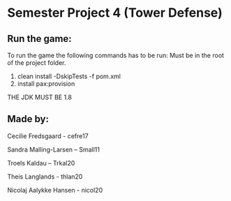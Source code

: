 # Semester Project 4 (Tower Defense)

## Run the game:
To run the game the following commands has to be run:
Must be in the root of the project folder.

1. clean install -DskipTests -f pom.xml
2. install pax:provision


THE JDK MUST BE 1.8


## Made by:

Cecilie Fredsgaard - cefre17	

Sandra Malling-Larsen – Small11

Troels Kaldau – Trkal20		

Theis Langlands - thlan20	

Nicolaj Aalykke Hansen - nicol20 

